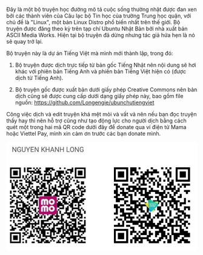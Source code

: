 Đây là một bộ truyện học đường mô tả cuộc sống thường nhật được đan xen bởi các thành viên của Câu lạc bộ Tin học của trường Trung học quận, với chủ đề là "Linux", một bản Linux Distro phổ biến nhất trên thế giới. Bộ truyện được đăng theo kỳ trên tạp chí Ubuntu Nhật Bản bởi nhà xuất bản ASCII Media Works. Hiện tại bộ truyện đã dừng nhưng tác giả hứa hẹn là nó sẽ quay trở lại.

Bộ truyện này là dự án Tiếng Việt mà mình mới thành lập, trong đó:

1. Bộ truyện được dịch trực tiếp từ bản gốc Tiếng Nhật nên nội dung sẽ hơi khác với phiên bản Tiếng Anh và phiên bản Tiếng Việt hiện có (được dịch từ Tiếng Anh).

2. Bộ truyện gốc được xuất bản dưới giấy phép Creative Commons nên bản dịch cũng sẽ được cung cấp dưới dạng giấy phép này, bao gồm file nguồn: https://github.com/Longengie/ubunchutiengviet

Công việc dịch và edit truyện khá mệt mỏi và vất vả nên nếu bạn đọc truyện thấy hay thì nên hỗ trợ cũng như tạo động lực cho người dịch bằng cách quét một trong hai mã QR code dưới đây để donate qua ví điện tử Mama hoặc Viettel Pay, mình xin cảm ơn trước các bạn donate mình.

![](https://github.com/Longengie/ubunchutiengviet/blob/master/donate.png)
